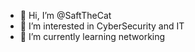 - 👋 Hi, I’m @SaftTheCat
- 👀 I’m interested in CyberSecurity and IT
- 🌱 I’m currently learning networking

<!---
SaftTheCat/SaftTheCat is a ✨ special ✨ repository because its `README.md` (this file) appears on your GitHub profile.
You can click the Preview link to take a look at your changes.
--->
